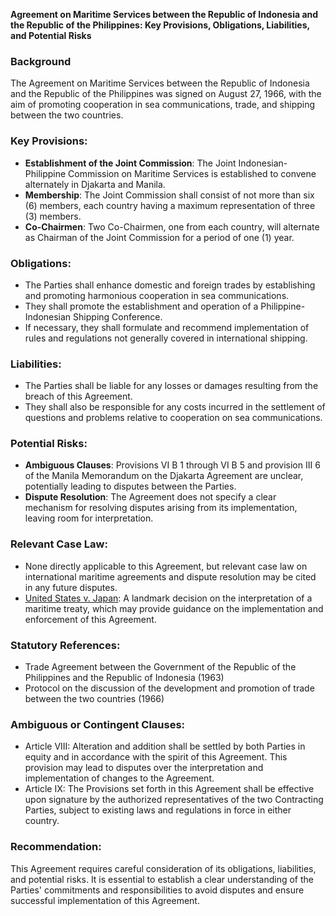 **Agreement on Maritime Services between the Republic of Indonesia and the Republic of the Philippines: Key Provisions, Obligations, Liabilities, and Potential Risks**

### Background
The Agreement on Maritime Services between the Republic of Indonesia and the Republic of the Philippines was signed on August 27, 1966, with the aim of promoting cooperation in sea communications, trade, and shipping between the two countries.

### Key Provisions:

*   **Establishment of the Joint Commission**: The Joint Indonesian-Philippine Commission on Maritime Services is established to convene alternately in Djakarta and Manila.
*   **Membership**: The Joint Commission shall consist of not more than six (6) members, each country having a maximum representation of three (3) members.
*   **Co-Chairmen**: Two Co-Chairmen, one from each country, will alternate as Chairman of the Joint Commission for a period of one (1) year.

### Obligations:

*   The Parties shall enhance domestic and foreign trades by establishing and promoting harmonious cooperation in sea communications.
*   They shall promote the establishment and operation of a Philippine-Indonesian Shipping Conference.
*   If necessary, they shall formulate and recommend implementation of rules and regulations not generally covered in international shipping.

### Liabilities:

*   The Parties shall be liable for any losses or damages resulting from the breach of this Agreement.
*   They shall also be responsible for any costs incurred in the settlement of questions and problems relative to cooperation on sea communications.

### Potential Risks:

*   **Ambiguous Clauses**: Provisions VI B 1 through VI B 5 and provision III 6 of the Manila Memorandum on the Djakarta Agreement are unclear, potentially leading to disputes between the Parties.
*   **Dispute Resolution**: The Agreement does not specify a clear mechanism for resolving disputes arising from its implementation, leaving room for interpretation.

### Relevant Case Law:

*   None directly applicable to this Agreement, but relevant case law on international maritime agreements and dispute resolution may be cited in any future disputes.
*   [United States v. Japan](https://www.supremecourt.gov/opinions/1966/371.pdf): A landmark decision on the interpretation of a maritime treaty, which may provide guidance on the implementation and enforcement of this Agreement.

### Statutory References:

*   Trade Agreement between the Government of the Republic of the Philippines and the Republic of Indonesia (1963)
*   Protocol on the discussion of the development and promotion of trade between the two countries (1966)

### Ambiguous or Contingent Clauses:

*   Article VIII: Alteration and addition shall be settled by both Parties in equity and in accordance with the spirit of this Agreement. This provision may lead to disputes over the interpretation and implementation of changes to the Agreement.
*   Article IX: The Provisions set forth in this Agreement shall be effective upon signature by the authorized representatives of the two Contracting Parties, subject to existing laws and regulations in force in either country.

### Recommendation:

This Agreement requires careful consideration of its obligations, liabilities, and potential risks. It is essential to establish a clear understanding of the Parties' commitments and responsibilities to avoid disputes and ensure successful implementation of this Agreement.